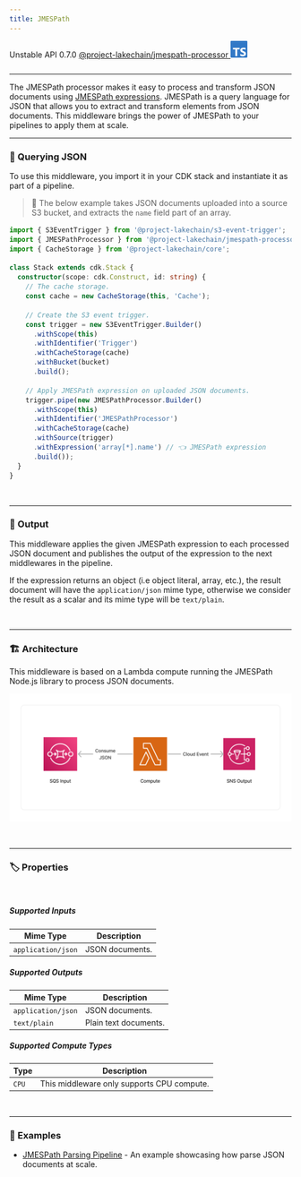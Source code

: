 ```yaml
---
title: JMESPath
---
```


<span title="Label: Pro" data-view-component="true" class="Label Label--api text-uppercase">
  Unstable API
</span>
<span title="Label: Pro" data-view-component="true" class="Label Label--version text-uppercase">
  0.7.0
</span>
<span title="Label: Pro" data-view-component="true" class="Label Label--package">
  <a target="_blank" href="https://www.npmjs.com/package/@project-lakechain/jmespath-processor">
    @project-lakechain/jmespath-processor
  </a>
</span>
<span class="language-icon">
  <svg role="img" viewBox="0 0 24 24" width="30" xmlns="http://www.w3.org/2000/svg" style="fill: #3178C6;"><title>TypeScript</title><path d="M1.125 0C.502 0 0 .502 0 1.125v21.75C0 23.498.502 24 1.125 24h21.75c.623 0 1.125-.502 1.125-1.125V1.125C24 .502 23.498 0 22.875 0zm17.363 9.75c.612 0 1.154.037 1.627.111a6.38 6.38 0 0 1 1.306.34v2.458a3.95 3.95 0 0 0-.643-.361 5.093 5.093 0 0 0-.717-.26 5.453 5.453 0 0 0-1.426-.2c-.3 0-.573.028-.819.086a2.1 2.1 0 0 0-.623.242c-.17.104-.3.229-.393.374a.888.888 0 0 0-.14.49c0 .196.053.373.156.529.104.156.252.304.443.444s.423.276.696.41c.273.135.582.274.926.416.47.197.892.407 1.266.628.374.222.695.473.963.753.268.279.472.598.614.957.142.359.214.776.214 1.253 0 .657-.125 1.21-.373 1.656a3.033 3.033 0 0 1-1.012 1.085 4.38 4.38 0 0 1-1.487.596c-.566.12-1.163.18-1.79.18a9.916 9.916 0 0 1-1.84-.164 5.544 5.544 0 0 1-1.512-.493v-2.63a5.033 5.033 0 0 0 3.237 1.2c.333 0 .624-.03.872-.09.249-.06.456-.144.623-.25.166-.108.29-.234.373-.38a1.023 1.023 0 0 0-.074-1.089 2.12 2.12 0 0 0-.537-.5 5.597 5.597 0 0 0-.807-.444 27.72 27.72 0 0 0-1.007-.436c-.918-.383-1.602-.852-2.053-1.405-.45-.553-.676-1.222-.676-2.005 0-.614.123-1.141.369-1.582.246-.441.58-.804 1.004-1.089a4.494 4.494 0 0 1 1.47-.629 7.536 7.536 0 0 1 1.77-.201zm-15.113.188h9.563v2.166H9.506v9.646H6.789v-9.646H3.375z"/></svg>
</span>
<div style="margin-top: 26px"></div>

---

The JMESPath processor makes it easy to process and transform JSON documents using [JMESPath expressions](https://jmespath.org/). JMESPath is a query language for JSON that allows you to extract and transform elements from JSON documents. This middleware brings the power of JMESPath to your pipelines to apply them at scale.

---

### 🔎 Querying JSON

To use this middleware, you import it in your CDK stack and instantiate it as part of a pipeline.

> 💁 The below example takes JSON documents uploaded into a source S3 bucket, and extracts the `name` field part of an array.

```typescript
import { S3EventTrigger } from '@project-lakechain/s3-event-trigger';
import { JMESPathProcessor } from '@project-lakechain/jmespath-processor';
import { CacheStorage } from '@project-lakechain/core';

class Stack extends cdk.Stack {
  constructor(scope: cdk.Construct, id: string) {
    // The cache storage.
    const cache = new CacheStorage(this, 'Cache');
    
    // Create the S3 event trigger.
    const trigger = new S3EventTrigger.Builder()
      .withScope(this)
      .withIdentifier('Trigger')
      .withCacheStorage(cache)
      .withBucket(bucket)
      .build();
    
    // Apply JMESPath expression on uploaded JSON documents.
    trigger.pipe(new JMESPathProcessor.Builder()
      .withScope(this)
      .withIdentifier('JMESPathProcessor')
      .withCacheStorage(cache)
      .withSource(trigger)
      .withExpression('array[*].name') // 👈 JMESPath expression
      .build());
  }
}
```

<br>

---

### 📄 Output

This middleware applies the given JMESPath expression to each processed JSON document and publishes the output of the expression to the next middlewares in the pipeline.

If the expression returns an object (i.e object literal, array, etc.), the result document will have the `application/json` mime type, otherwise we consider the result as a scalar and its mime type will be `text/plain`.

<br>

---

### 🏗️ Architecture

This middleware is based on a Lambda compute running the JMESPath Node.js library to process JSON documents.

![Architecture](../../../assets/jmespath-processor-architecture.png)

<br>

---

### 🏷️ Properties

<br>

##### Supported Inputs

|  Mime Type  | Description |
| ----------- | ----------- |
| `application/json` | JSON documents. |

##### Supported Outputs

|  Mime Type  | Description |
| ----------- | ----------- |
| `application/json` | JSON documents. |
| `text/plain` | Plain text documents. |

##### Supported Compute Types

| Type  | Description |
| ----- | ----------- |
| `CPU` | This middleware only supports CPU compute. |

<br>

---

### 📖 Examples

- [JMESPath Parsing Pipeline](https://github.com/awslabs/project-lakechain/tree/main/examples/simple-pipelines/text-processing-pipelines/jmespath-parsing-pipeline/) - An example showcasing how parse JSON documents at scale.
